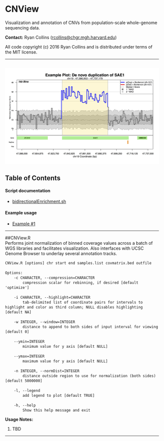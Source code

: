 # CNView
Visualization and annotation of CNVs from population-scale whole-genome sequencing data.

**Contact:** Ryan Collins (rcollins@chgr.mgh.harvard.edu)

All code copyright (c) 2016 Ryan Collins and is distributed under terms of the MIT license.  

---  
![Example CNView plot of a de novo 51kb duplication of SAE1 in an autism proband](/ExamplePlotA.CNView.jpg?raw=true "Example CNView plot of a de novo 51kb duplication of SAE1 in an autism proband")
---  
## Table of Contents  
#### Script documentation  
- [bidirectionalEnrichment.sh](https://github.com/RCollins13/CNView#cnviewr)  
  
#### Example usage  
- [Example #1](https://github.com/RCollins13/CNView#example1)  
---  

##CNView.R  
Performs joint normalization of binned coverage values across a batch of WGS libraries and facilitates visualization. Also interfaces with UCSC Genome Browser to underlay several annotation tracks.  

```
CNView.R [options] chr start end samples.list covmatrix.bed outfile

Options:
	-c CHARACTER, --compression=CHARACTER
		compression scalar for rebinning, if desired [default 'optimize']

	-i CHARACTER, --highlight=CHARACTER
		tab-delimited list of coordinate pairs for intervals to highlight and color as third column; NULL disables highlighting [default NA]

	-w INTEGER, --window=INTEGER
		distance to append to both sides of input interval for viewing [default 0]

	--ymin=INTEGER
		minimum value for y axis [default NULL]

	--ymax=INTEGER
		maximum value for y axis [default NULL]

	-n INTEGER, --normDist=INTEGER
		distance outside region to use for normalization (both sides) [default 5000000]

	-l, --legend
		add legend to plot [default TRUE]

	-h, --help
		Show this help message and exit
``` 
**Usage Notes:**  
1.  TBD
--- 

